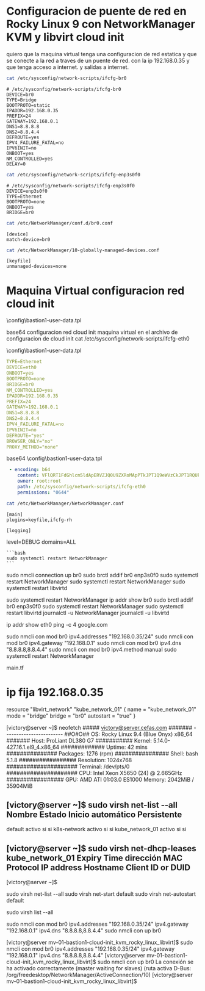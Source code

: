 


# Configuracion de puente de red en Rocky Linux 9 con NetworkManager KVM y libvirt cloud init 

quiero que la maquina virtual tenga una configuracion de red estatica y que se conecte a la red a traves de un puente de red.
con la ip 192.168.0.35 y que tenga acceso a internet. y salidas a internet.


```bash
cat /etc/sysconfig/network-scripts/ifcfg-br0
```

```plaintext
# /etc/sysconfig/network-scripts/ifcfg-br0
DEVICE=br0
TYPE=Bridge
BOOTPROTO=static
IPADDR=192.168.0.35
PREFIX=24
GATEWAY=192.168.0.1
DNS1=8.8.8.8
DNS2=8.8.4.4
DEFROUTE=yes
IPV4_FAILURE_FATAL=no
IPV6INIT=no
ONBOOT=yes
NM_CONTROLLED=yes
DELAY=0
```

```bash
cat /etc/sysconfig/network-scripts/ifcfg-enp3s0f0
```

```plaintext
# /etc/sysconfig/network-scripts/ifcfg-enp3s0f0
DEVICE=enp3s0f0
TYPE=Ethernet
BOOTPROTO=none
ONBOOT=yes
BRIDGE=br0
```

```bash
cat /etc/NetworkManager/conf.d/br0.conf
```

```plaintext
[device]
match-device=br0
```

```bash
cat /etc/NetworkManager/10-globally-managed-devices.conf
```

```plaintext
[keyfile]
unmanaged-devices=none
```

# Maquina Virtual configuracion red  cloud init

\config\bastion1-user-data.tpl

base64
configuracion red cloud init maquina virtual en el archivo de configuracion de cloud init
 cat /etc/sysconfig/network-scripts/ifcfg-eth0

 \config\bastion1-user-data.tpl

```yaml
TYPE=Ethernet
DEVICE=eth0
ONBOOT=yes
BOOTPROTO=none
BRIDGE=br0
NM_CONTROLLED=yes
IPADDR=192.168.0.35
PREFIX=24
GATEWAY=192.168.0.1
DNS1=8.8.8.8
DNS2=8.8.4.4
IPV4_FAILURE_FATAL=no
IPV6INIT=no
DEFROUTE="yes"
BROWSER_ONLY="no"
PROXY_METHOD="none"
```

base64
 \config\bastion1-user-data.tpl

```yaml
 - encoding: b64
    content: VFlQRT1FdGhlcm5ldApERVZJQ0U9ZXRoMApPTkJPT1Q9eWVzCkJPT1RQUk9UTz1ub25lCkJSSURHRT1icjAKTk1fQ09OVFJPTExFRD1ubwpJUEFERFI9MTkyLjE2OC4wLjM1ClBSRUZJWD0yNApHQVRFV0FZPTE5Mi4xNjguMC4xCkROUzE9OC44LjguOApETlMyPTguOC40LjQKSVBWNF9GQUlMVVJFX0ZBVEFMPW5vCklQVjZJTklUPW5vCkRFRlJPVVRFPSJ5ZXMiCkJST1dTRVJfT05MWT0ibm8iClBST1hZX01FVEhPRD0ibm9uZSI=
    owner: root:root
    path: /etc/sysconfig/network-scripts/ifcfg-eth0
    permissions: "0644"
```


```bash
cat /etc/NetworkManager/NetworkManager.conf
```

```plaintext
[main]
plugins=keyfile,ifcfg-rh

```
    
    [logging]
level=DEBUG
domains=ALL

    ```bash
    sudo systemctl restart NetworkManager
    ```




sudo nmcli connection up br0
sudo brctl addif br0 enp3s0f0
sudo systemctl restart NetworkManager
sudo systemctl restart NetworkManager
sudo systemctl restart libvirtd

sudo systemctl restart NetworkManager
ip addr show br0
sudo brctl addif br0 enp3s0f0
sudo systemctl restart NetworkManager
sudo systemctl restart libvirtd
journalctl -u NetworkManager
journalctl -u libvirtd

ip addr show eth0
ping -c 4 google.com



sudo nmcli con mod br0 ipv4.addresses "192.168.0.35/24"
sudo nmcli con mod br0 ipv4.gateway "192.168.0.1"
sudo nmcli con mod br0 ipv4.dns "8.8.8.8,8.8.4.4"
sudo nmcli con mod br0 ipv4.method manual
sudo systemctl restart NetworkManager

main.tf
# ip fija 192.168.0.35
resource "libvirt_network" "kube_network_01" {
  name      = "kube_network_01"
  mode      = "bridge"
  bridge    = "br0"
  autostart = "true"
}


[victory@server ~]$ neofetch
        #####           victory@server.cefas.com
       #######          ------------------------
       ##O#O##          OS: Rocky Linux 9.4 (Blue Onyx) x86_64
       #######          Host: ProLiant DL380 G7
     ###########        Kernel: 5.14.0-427.16.1.el9_4.x86_64
    #############       Uptime: 42 mins
   ###############      Packages: 1276 (rpm)
   ################     Shell: bash 5.1.8
  #################     Resolution: 1024x768
#####################   Terminal: /dev/pts/0
#####################   CPU: Intel Xeon X5650 (24) @ 2.665GHz
  #################     GPU: AMD ATI 01:03.0 ES1000
                        Memory: 2042MiB / 35904MiB



[victory@server ~]$ sudo virsh net-list --all
 Nombre            Estado   Inicio automático   Persistente
-------------------------------------------------------------
 default           activo   si                  si
 k8s-network       activo   si                  si
 kube_network_01   activo   si                  si

[victory@server ~]$ sudo virsh net-dhcp-leases  kube_network_01
 Expiry Time   dirección MAC   Protocol   IP address   Hostname   Client ID or DUID
-------------------------------------------------------------------------------------

[victory@server ~]$





sudo virsh net-list --all
sudo virsh net-start default
sudo virsh net-autostart default



sudo virsh list --all


sudo nmcli con mod br0 ipv4.addresses "192.168.0.35/24" ipv4.gateway "192.168.0.1" ipv4.dns "8.8.8.8,8.8.4.4"
sudo nmcli con up br0


[victory@server mv-01-bastion1-cloud-init_kvm_rocky_linux_libvirt]$ sudo nmcli con mod br0 ipv4.addresses "192.168.0.35/24" ipv4.gateway "192.168.0.1" ipv4.dns "8.8.8.8,8.8.4.4"
[victory@server mv-01-bastion1-cloud-init_kvm_rocky_linux_libvirt]$ sudo nmcli con up br0
La conexión se ha activado correctamente (master waiting for slaves) (ruta activa D-Bus: /org/freedesktop/NetworkManager/ActiveConnection/10)
[victory@server mv-01-bastion1-cloud-init_kvm_rocky_linux_libvirt]$
